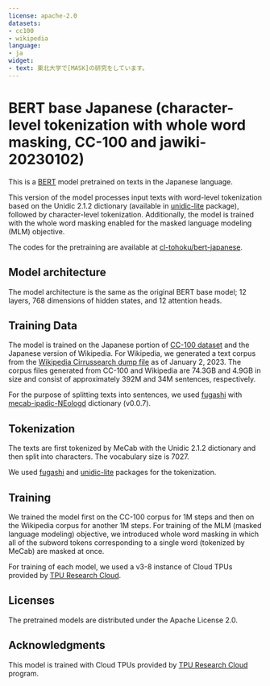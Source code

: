 ```yaml
---
license: apache-2.0
datasets:
- cc100
- wikipedia
language:
- ja
widget:
- text: 東北大学で[MASK]の研究をしています。
---
```


# BERT base Japanese (character-level tokenization with whole word masking, CC-100 and jawiki-20230102)

This is a [BERT](https://github.com/google-research/bert) model pretrained on texts in the Japanese language.

This version of the model processes input texts with word-level tokenization based on the Unidic 2.1.2 dictionary (available in [unidic-lite](https://pypi.org/project/unidic-lite/) package), followed by character-level tokenization.
Additionally, the model is trained with the whole word masking enabled for the masked language modeling (MLM) objective.

The codes for the pretraining are available at [cl-tohoku/bert-japanese](https://github.com/cl-tohoku/bert-japanese/).

## Model architecture

The model architecture is the same as the original BERT base model; 12 layers, 768 dimensions of hidden states, and 12 attention heads.

## Training Data

The model is trained on the Japanese portion of [CC-100 dataset](https://data.statmt.org/cc-100/) and the Japanese version of Wikipedia.
For Wikipedia, we generated a text corpus from the [Wikipedia Cirrussearch dump file](https://dumps.wikimedia.org/other/cirrussearch/) as of January 2, 2023.
The corpus files generated from CC-100 and Wikipedia are 74.3GB and 4.9GB in size and consist of approximately 392M and 34M sentences, respectively.

For the purpose of splitting texts into sentences, we used [fugashi](https://github.com/polm/fugashi) with [mecab-ipadic-NEologd](https://github.com/neologd/mecab-ipadic-neologd) dictionary (v0.0.7).

## Tokenization

The texts are first tokenized by MeCab with the Unidic 2.1.2 dictionary and then split into characters.
The vocabulary size is 7027.

We used [fugashi](https://github.com/polm/fugashi) and [unidic-lite](https://github.com/polm/unidic-lite) packages for the tokenization.

## Training

We trained the model first on the CC-100 corpus for 1M steps and then on the Wikipedia corpus for another 1M steps.
For training of the MLM (masked language modeling) objective, we introduced whole word masking in which all of the subword tokens corresponding to a single word (tokenized by MeCab) are masked at once.

For training of each model, we used a v3-8 instance of Cloud TPUs provided by [TPU Research Cloud](https://sites.research.google/trc/about/).

## Licenses

The pretrained models are distributed under the Apache License 2.0.

## Acknowledgments

This model is trained with Cloud TPUs provided by [TPU Research Cloud](https://sites.research.google/trc/about/) program.